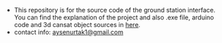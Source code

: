 * This repository is for the source code of the ground station interface. You can find the explanation of the project and also .exe file, arduino code and 3d cansat object sources in [here](https://github.com/rai-shi/KTU-SPACE-Ground-Control-Station-CANSAT).
* contact info: aysenurtak1@gmail.com
